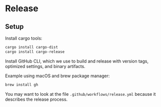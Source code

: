 # Release

## Setup

Install cargo tools:

```sh
cargo install cargo-dist
cargo install cargo-release
```

Install GitHub CLI, which we use to build and release with version tags, optimized settings, and binary artifacts.

Example using macOS and brew package manager:

```sh
brew install gh
```

You may want to look at the file `.github/workflows/release.yml` because it describes the release process.
